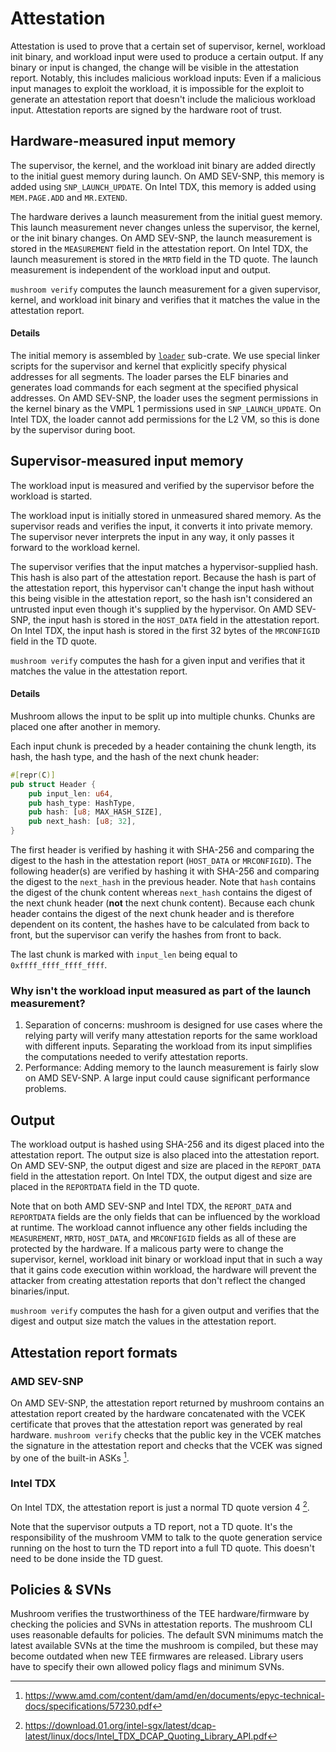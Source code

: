 # Attestation

Attestation is used to prove that a certain set of supervisor, kernel, workload init binary, and workload input were used to produce a certain output.
If any binary or input is changed, the change will be visible in the attestation report.
Notably, this includes malicious workload inputs:
Even if a malicious input manages to exploit the workload, it is impossible for the exploit to generate an attestation report that doesn't include the malicious workload input.
Attestation reports are signed by the hardware root of trust.

## Hardware-measured input memory

The supervisor, the kernel, and the workload init binary are added directly to the initial guest memory during launch.
On AMD SEV-SNP, this memory is added using `SNP_LAUNCH_UPDATE`.
On Intel TDX, this memory is added using `MEM.PAGE.ADD` and `MR.EXTEND`.

The hardware derives a launch measurement from the initial guest memory.
This launch measurement never changes unless the supervisor, the kernel, or the init binary changes.
On AMD SEV-SNP, the launch measurement is stored in the `MEASUREMENT` field in the attestation report.
On Intel TDX, the launch measurement is stored in the `MRTD` field in the TD quote.
The launch measurement is independent of the workload input and output.

`mushroom verify` computes the launch measurement for a given supervisor, kernel, and workload init binary and verifies that it matches the value in the attestation report.

#### Details

The initial memory is assembled by [`loader`](../common/loader/) sub-crate.
We use special linker scripts for the supervisor and kernel that explicitly specify physical addresses for all segments.
The loader parses the ELF binaries and generates load commands for each segment at the specified physical addresses.
On AMD SEV-SNP, the loader uses the segment permissions in the kernel binary as the VMPL 1 permissions used in `SNP_LAUNCH_UPDATE`.
On Intel TDX, the loader cannot add permissions for the L2 VM, so this is done by the supervisor during boot.

## Supervisor-measured input memory

The workload input is measured and verified by the supervisor before the workload is started.

The workload input is initially stored in unmeasured shared memory.
As the supervisor reads and verifies the input, it converts it into private memory.
The supervisor never interprets the input in any way, it only passes it forward to the workload kernel.

The supervisor verifies that the input matches a hypervisor-supplied hash.
This hash is also part of the attestation report.
Because the hash is part of the attestation report, this hypervisor can't change the input hash without this being visible in the attestation report, so the hash isn't considered an untrusted input even though it's supplied by the hypervisor.
On AMD SEV-SNP, the input hash is stored in the `HOST_DATA` field in the attestation report.
On Intel TDX, the input hash is stored in the first 32 bytes of the `MRCONFIGID` field in the TD quote.

`mushroom verify` computes the hash for a given input and verifies that it matches the value in the attestation report.

#### Details

Mushroom allows the input to be split up into multiple chunks.
Chunks are placed one after another in memory.

Each input chunk is preceded by a header containing the chunk length, its hash, the hash type, and the hash of the next chunk header:
```rust
#[repr(C)]
pub struct Header {
    pub input_len: u64,
    pub hash_type: HashType,
    pub hash: [u8; MAX_HASH_SIZE],
    pub next_hash: [u8; 32],
}
```
The first header is verified by hashing it with SHA-256 and comparing the digest to the hash in the attestation report (`HOST_DATA` or `MRCONFIGID`).
The following header(s) are verified by hashing it with SHA-256 and comparing the digest to the `next_hash` in the previous header.
Note that `hash` contains the digest of the chunk content whereas `next_hash` contains the digest of the next chunk header (**not** the next chunk content).
Because each chunk header contains the digest of the next chunk header and is therefore dependent on its content, the hashes have to be calculated from back to front, but the supervisor can verify the hashes from front to back.

The last chunk is marked with `input_len` being equal to `0xffff_ffff_ffff_ffff`.

### Why isn't the workload input measured as part of the launch measurement?

1. Separation of concerns: mushroom is designed for use cases where the relying party will verify many attestation reports for the same workload with different inputs.
   Separating the workload from its input simplifies the computations needed to verify attestation reports.
2. Performance: Adding memory to the launch measurement is fairly slow on AMD SEV-SNP.
   A large input could cause significant performance problems.

## Output

The workload output is hashed using SHA-256 and its digest placed into the attestation report.
The output size is also placed into the attestation report.
On AMD SEV-SNP, the output digest and size are placed in the `REPORT_DATA` field in the attestation report.
On Intel TDX, the output digest and size are placed in the `REPORTDATA` field in the TD quote.

Note that on both AMD SEV-SNP and Intel TDX, the `REPORT_DATA` and `REPORTDATA` fields are the only fields that can be influenced by the workload at runtime.
The workload cannot influence any other fields including the `MEASUREMENT`, `MRTD`, `HOST_DATA`, and `MRCONFIGID` fields as all of these are protected by the hardware.
If a malicous party were to change the supervisor, kernel, workload init binary or workload input that in such a way that it gains code execution within workload, the hardware will prevent the attacker from creating attestation reports that don't reflect the changed binaries/input.

`mushroom verify` computes the hash for a given output and verifies that the digest and output size match the values in the attestation report.

## Attestation report formats

### AMD SEV-SNP

On AMD SEV-SNP, the attestation report returned by mushroom contains an attestation report created by the hardware concatenated with the VCEK certificate that proves that the attestation report was generated by real hardware.
`mushroom verify` checks that the public key in the VCEK matches the signature in the attestation report and checks that the VCEK was signed by one of the built-in ASKs [^1].

[^1]: https://www.amd.com/content/dam/amd/en/documents/epyc-technical-docs/specifications/57230.pdf

### Intel TDX

On Intel TDX, the attestation report is just a normal TD quote version 4 [^2].

Note that the supervisor outputs a TD report, not a TD quote.
It's the responsibility of the mushroom VMM to talk to the quote generation service running on the host to turn the TD report into a full TD quote.
This doesn't need to be done inside the TD guest.

[^2]: https://download.01.org/intel-sgx/latest/dcap-latest/linux/docs/Intel_TDX_DCAP_Quoting_Library_API.pdf

## Policies & SVNs

Mushroom verifies the trustworthiness of the TEE hardware/firmware by checking the policies and SVNs in attestation reports.
The mushroom CLI uses reasonable defaults for policies.
The default SVN minimums match the latest available SVNs at the time the mushroom is compiled, but these may become outdated when new TEE firmwares are released.
Library users have to specify their own allowed policy flags and minimum SVNs.
